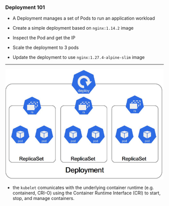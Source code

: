 
<br>

### Deployment 101 

* A Deployment manages a set of Pods to run an application workload

* Create a simple deployment based on `nginx:1.14.2` image

* Inspect the Pod and get the IP

* Scale the deployment to 3 pods
 
* Update the deployment to use `nginx:1.27.4-alpine-slim` image

<hr>


![Scan results](./assets/deployment.png)

* the `kubelet` comunicates with the underlying container runtime (e.g. containerd, CRI-O) using the Container Runtime Interface (CRI) to start, stop, and manage containers.